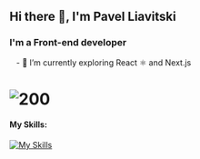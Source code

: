 ## Hi there 👋, I'm Pavel Liavitski
### I'm a Front-end developer
&nbsp;&nbsp; - 🌱 I’m currently exploring React ⚛️ and Next.js 

# ![200](https://www.codewars.com/users/liavitski/badges/small)
#### My Skills:

[![My Skills](https://skillicons.dev/icons?i=js,html,css,vscode,styledcomponents,react)](https://skillicons.dev)
